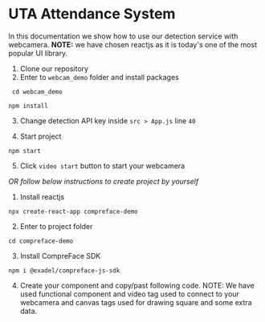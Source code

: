 # UTA Attendance System

In this documentation we show how to use our detection service with webcamera. **NOTE:** we have chosen reactjs as it is today's one of the most popular UI library.

1. Clone our repository
2. Enter to ```webcam_demo``` folder and install packages

``` cd webcam_demo```

```npm install```

3. Change detection API key inside ```src > App.js``` line ```40```

4. Start project

```npm start```

5. Click ```video start``` button to start your webcamera 

*OR follow below instructions to create project by yourself*

1. Install reactjs

```npx create-react-app compreface-demo```

2. Enter to project folder

```cd compreface-demo```

3. Install CompreFace SDK

```npm i @exadel/compreface-js-sdk```

4. Create your component and copy/past following code. NOTE: We have used functional component and video tag used to connect to your webcamera and canvas tags used for drawing square and some extra data.

